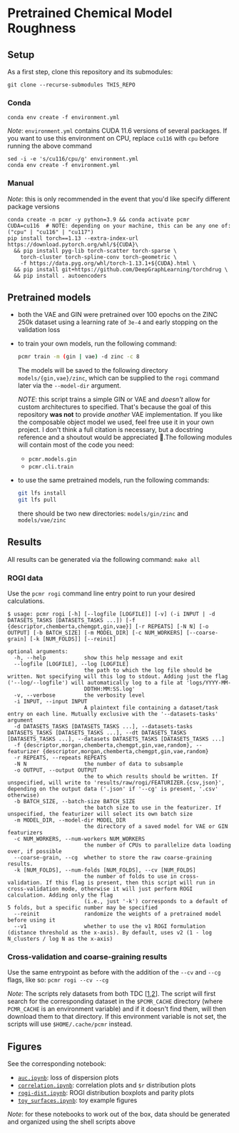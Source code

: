# Pretrained Chemical Model Roughness

## Setup

As a first step, clone this repository and its submodules:
```
git clone --recurse-submodules THIS_REPO
```

### Conda
```
conda env create -f environment.yml
```
_Note_: `environment.yml` contains CUDA 11.6 versions of several packages. If you want to use this environment on CPU, replace `cu116` with `cpu` before running the above command
```
sed -i -e 's/cu116/cpu/g' environment.yml
conda env create -f environment.yml
```
### Manual
_Note_: this is only recommended in the event that you'd like specify different package versions
```
conda create -n pcmr -y python=3.9 && conda activate pcmr
CUDA=cu116  # NOTE: depending on your machine, this can be any one of: ("cpu" | "cu116" | "cu117") 
pip install torch==1.13 --extra-index-url https://download.pytorch.org/whl/${CUDA}\
  && pip install pyg-lib torch-scatter torch-sparse \
    torch-cluster torch-spline-conv torch-geometric \
    -f https://data.pyg.org/whl/torch-1.13.1+${CUDA}.html \
  && pip install git+https://github.com/DeepGraphLearning/torchdrug \
  && pip install . autoencoders
```


## Pretrained models

- both the VAE and GIN were pretrained over 100 epochs on the ZINC 250k dataset using a learning rate of `3e-4` and early stopping on the validation loss
- to train your own models, run the following command:

  ```bash
  pcmr train -m (gin | vae) -d zinc -c 8
  ```
  The models will be saved to the following directory `models/{gin,vae}/zinc`, which can be supplied to the `rogi` command later via the `--model-dir` argument.

  _NOTE_: this script trains a simple GIN or VAE and _doesn't_ allow for custom architectures to specified. That's because the goal of this repository **was not** to provide _another_ VAE implementation. If you like the composable object model we used, feel free use it in your own project. I don't think a full citation is necessary, but a docstring reference and a shoutout would be appreciated :hugs:.The following modules will contain most of the code you need:

  - `pcmr.models.gin`
  - `pcmr.cli.train` 

- to use the same pretrained models, run the following commands:

  ```bash
  git lfs install
  git lfs pull
  ```

  there should be two new directories: `models/gin/zinc` and `models/vae/zinc`


## Results

All results can be generated via the following command: `make all`

### ROGI data

Use the `pcmr rogi` command line entry point to run your desired calculations.

```
$ usage: pcmr rogi [-h] [--logfile [LOGFILE]] [-v] (-i INPUT | -d DATASETS_TASKS [DATASETS_TASKS ...]) [-f {descriptor,chemberta,chemgpt,gin,vae}] [-r REPEATS] [-N N] [-o OUTPUT] [-b BATCH_SIZE] [-m MODEL_DIR] [-c NUM_WORKERS] [--coarse-grain] [-k [NUM_FOLDS]] [--reinit]

optional arguments:
  -h, --help            show this help message and exit
  --logfile [LOGFILE], --log [LOGFILE]
                        the path to which the log file should be written. Not specifying will this log to stdout. Adding just the flag ('--log/--logfile') will automatically log to a file at 'logs/YYYY-MM-
                        DDTHH:MM:SS.log'
  -v, --verbose         the verbosity level
  -i INPUT, --input INPUT
                        A plaintext file containing a dataset/task entry on each line. Mutually exclusive with the '--datasets-tasks' argument
  -d DATASETS_TASKS [DATASETS_TASKS ...], --datasets-tasks DATASETS_TASKS [DATASETS_TASKS ...], --dt DATASETS_TASKS [DATASETS_TASKS ...], --datasets DATASETS_TASKS [DATASETS_TASKS ...]
  -f {descriptor,morgan,chemberta,chemgpt,gin,vae,random}, --featurizer {descriptor,morgan,chemberta,chemgpt,gin,vae,random}
  -r REPEATS, --repeats REPEATS
  -N N                  the number of data to subsample
  -o OUTPUT, --output OUTPUT
                        the to which results should be written. If unspecified, will write to 'results/raw/rogi/FEATURIZER.{csv,json}', depending on the output data ('.json' if '--cg' is present, '.csv' otherwise)
  -b BATCH_SIZE, --batch-size BATCH_SIZE
                        the batch size to use in the featurizer. If unspecified, the featurizer will select its own batch size
  -m MODEL_DIR, --model-dir MODEL_DIR
                        the directory of a saved model for VAE or GIN featurizers
  -c NUM_WORKERS, --num-workers NUM_WORKERS
                        the number of CPUs to parallelize data loading over, if possible
  --coarse-grain, --cg  whether to store the raw coarse-graining results.
  -k [NUM_FOLDS], --num-folds [NUM_FOLDS], --cv [NUM_FOLDS]
                        the number of folds to use in cross-validation. If this flag is present, then this script will run in cross-validation mode, otherwise it will just perform ROGI calculation. Adding only the flag
                        (i.e., just '-k') corresponds to a default of 5 folds, but a specific number may be specified
  --reinit              randomize the weights of a pretrained model before using it
  --v1                  whether to use the v1 ROGI formulation (distance threshold as the x-axis). By default, uses v2 (1 - log N_clusters / log N as the x-axis)
```

### Cross-validation and coarse-graining results

Use the same entrypoint as before with the addition of the `--cv` and `--cg` flags, like so: `pcmr rogi --cv --cg`

_Note_: The scripts rely datasets from both TDC [[1],[2]]. The script will first search for the corresponding dataset in the `$PCMR_CACHE` directory (where `PCMR_CACHE` is an environment variable) and if it doesn't find them, will then download them to that directory. If this environment variable is not set, the scripts will use `$HOME/.cache/pcmr` instead.

[1]: https://tdcommons.ai/single_pred_tasks/overview/
[2]: https://tdcommons.ai/generation_tasks/molgen/
[3]: https://figshare.com/articles/dataset/dockstring_dataset/16511577?file=35948138


## Figures

See the corresponding notebook:
- [`auc.ipynb`](./notebooks/corrleation.ipynb): loss of dispersion plots
- [`correlation.ipynb`](./notebooks/correlation.ipynb): correlation plots and `$r` distribution plots
- [`rogi-dist.ipynb`](./notebooks/rogi-dist.ipynb): ROGI distribution boxplots and parity plots
- [`toy_surfaces.ipynb`](./notebooks/toy_surfaces.ipynb): toy example figures

_Note_: for these notebooks to work out of the box, data should be generated and organized using the shell scripts above